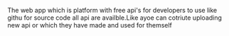 The web app which is platform with free api's for developers to use like githu for source code all api are availble.Like ayoe can cotriute uploading new api or which they have made and used for themself 
